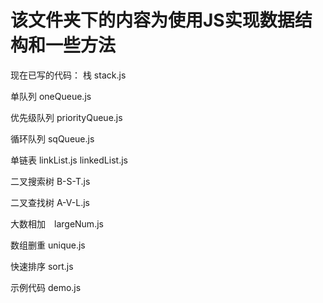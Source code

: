 ﻿
# 该文件夹下的内容为使用JS实现数据结构和一些方法
现在已写的代码：
栈 stack.js

单队列 oneQueue.js

优先级队列 priorityQueue.js

循环队列 sqQueue.js

单链表 linkList.js linkedList.js

二叉搜索树 B-S-T.js

二叉查找树 A-V-L.js

大数相加　largeNum.js

数组删重 unique.js

快速排序 sort.js


示例代码 demo.js



